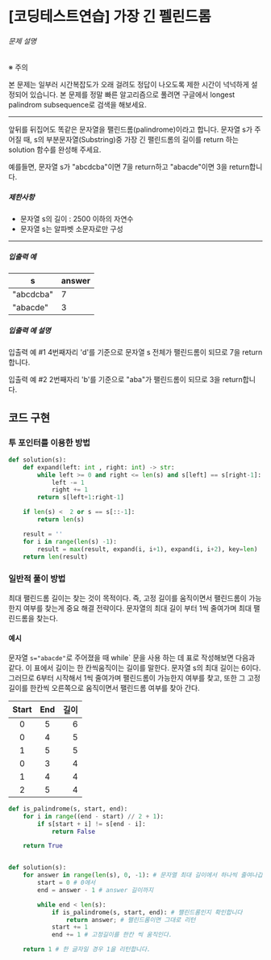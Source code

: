 # [코딩테스트연습] 가장 긴 펠린드롬

###### 문제 설명

※ 주의

본 문제는 일부러 시간복잡도가 오래 걸려도 정답이 나오도록 제한 시간이 넉넉하게 설정되어 있습니다.
본 문제를 정말 빠른 알고리즘으로 풀려면 구글에서 longest palindrom subsequence로 검색을 해보세요.

------

앞뒤를 뒤집어도 똑같은 문자열을 팰린드롬(palindrome)이라고 합니다.
문자열 s가 주어질 때, s의 부분문자열(Substring)중 가장 긴 팰린드롬의 길이를 return 하는 solution 함수를 완성해 주세요.

예를들면, 문자열 s가 "abcdcba"이면 7을 return하고 "abacde"이면 3을 return합니다.

##### 제한사항

- 문자열 s의 길이 : 2500 이하의 자연수
- 문자열 s는 알파벳 소문자로만 구성

------

##### 입출력 예

| s         | answer |
| --------- | ------ |
| "abcdcba" | 7      |
| "abacde"  | 3      |

##### 입출력 예 설명

입출력 예 #1
4번째자리 'd'를 기준으로 문자열 s 전체가 팰린드롬이 되므로 7을 return합니다.

입출력 예 #2
2번째자리 'b'를 기준으로 "aba"가 팰린드롬이 되므로 3을 return합니다.





## 코드 구현

### 투 포인터를 이용한 방법

```python
def solution(s):
    def expand(left: int , right: int) -> str:
        while left >= 0 and right <= len(s) and s[left] == s[right-1]:
            left -= 1
            right += 1
        return s[left+1:right-1]

    if len(s) <  2 or s == s[::-1]:
        return len(s)

    result = ''
    for i in range(len(s) -1):
        result = max(result, expand(i, i+1), expand(i, i+2), key=len)
    return len(result)
```



### 일반적 풀이 방법

최대 팰린드롬 길이는 찾는 것이 목적이다. 즉, 고정 길이를 움직이면서 팰린드롬이 가능한지 여부를 찾는게 중요 해결 전략이다. 문자열의 최대 길이 부터 1씩 줄여가며 최대 팰린드롬을 찾는다. 



#### 예시

문자열 `s="abacde"`로 주어졌을 때 while` 문을 사용 하는 데 표로 작성해보면 다음과 같다. 이 표에서 길이는 한 칸씩움직이는 길이를 말한다. 문자열 s의 최대 길이는 6이다. 그러므로 6부터 시작해서 1씩 줄여가며 팰린드롬이 가능한지 여부를 찾고, 또한 그 고정 길이를 한칸씩 오른쪽으로 움직이면서 팰린드롬 여부를 찾아 간다.

| Start | End  | 길이 |
| :---: | :--: | ---: |
|   0   |  5   |    6 |
|   0   |  4   |    5 |
|   1   |  5   |    5 |
|   0   |  3   |    4 |
|   1   |  4   |    4 |
|   2   |  5   |    4 |



```python
def is_palindrome(s, start, end):
    for i in range((end - start) // 2 + 1):
        if s[start + i] != s[end - i]:
            return False

    return True


def solution(s):
    for answer in range(len(s), 0, -1): # 문자열 최대 길이에서 하나씩 줄여나갑니다.
        start = 0 # 0에서
        end = answer - 1 # answer 길이까지

        while end < len(s):
            if is_palindrome(s, start, end): # 팰린드롬인지 확인합니다
                return answer; # 팰린드롬이면 그대로 리턴
            start += 1
            end += 1 # 고정길이를 한칸 씩 움직인다.

    return 1 # 한 글자일 경우 1을 리턴합니다.
```

